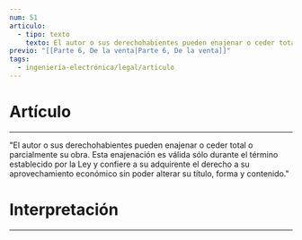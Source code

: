 ```yaml
---
num: 51
articulo:
  - tipo: texto
    texto: El autor o sus derechohabientes pueden enajenar o ceder total o parcialmente su obra. Esta enajenación es válida sólo durante el término establecido por la Ley y confiere a su adquirente el derecho a su aprovechamiento económico sin poder alterar su título, forma y contenido.
previo: "[[Parte 6, De la venta|Parte 6, De la venta]]"
tags:
  - ingeniería-electrónica/legal/articulo
---
```

# Artículo
---
"El autor o sus derechohabientes pueden enajenar o ceder total o parcialmente su obra. Esta enajenación es válida sólo durante el término establecido por la Ley y confiere a su adquirente el derecho a su aprovechamiento económico sin poder alterar su título, forma y contenido."

# Interpretación
---
